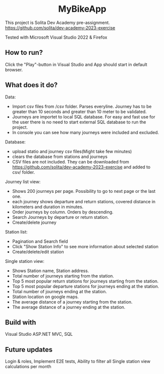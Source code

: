 <h1 align="center">MyBikeApp</h1>

This project is Solita Dev Academy pre-assignment.
https://github.com/solita/dev-academy-2023-exercise

Tested with Microsoft Visual Studio 2022 & Firefox

<h2> How to run? </h2>

Click the "Play"-button in Visual Studio and App should start in default browser.

<h2> What does it do? </h2>

Data:
- Import csv files from /csv folder. Parses everyline. Journey has to be greater than 10 seconds and greater than 10 meter to be validated.
- Journeys are importet to local SQL database. For easy and fast use for the user there is no need to start external SQL database to run the project.
- In console you can see how many journeys were included and excluded.

Database:
- upload statio and journey csv files(Might take few minutes)
- clears the database from stations and journeys
- CSV files are not included. They can be downloaded from https://github.com/solita/dev-academy-2023-exercise and added to csv/ folder.

Journey list view: 
- Shows 200 journeys per page. Possibility to go to next page or the last one.
- each journey shows departure and return stations, covered distance in kilometers and duration in minutes.
- Order journeys by column. Orders by descending.
- Search Journeys by departure or return station.
- Create/delete journey

Station list:
- Pagination and Search field
- Click "Show Station Info" to see more information about selected station
- Create/delete/edit station

Single station view:
- Shows Station name, Station address.
- Total number of journeys starting from the station.
- Top 5 most popular return stations for journeys starting from the station.
- Top 5 most popular departure stations for journeys ending at the station.
- Total number of journeys ending at the station.
- Station location on google maps.
- The average distance of a journey starting from the station.
- The average distance of a journey ending at the station.


<h2> Build with </h2>
Visual Studio ASP.NET MVC, SQL

<h2> Future updates </h2>
Login & roles,  Implement E2E tests, Ability to filter all Single station view calculations per month
